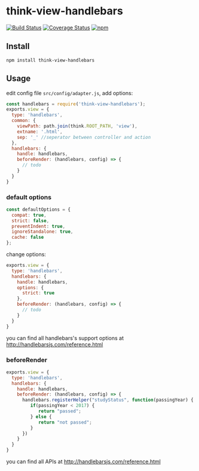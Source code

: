 # think-view-handlebars
[![Build Status](https://travis-ci.org/thinkjs/think-view-handlebars.svg?branch=master)](https://travis-ci.org/thinkjs/think-view-handlebars)
[![Coverage Status](https://coveralls.io/repos/github/thinkjs/think-view-handlebars/badge.svg?branch=master)](https://coveralls.io/github/thinkjs/think-view-handlebars?branch=master)
[![npm](https://img.shields.io/npm/v/think-view-handlebars.svg?style=flat-square)](https://www.npmjs.com/package/think-view-handlebars)

## Install

```
npm install think-view-handlebars
```


## Usage

edit config file `src/config/adapter.js`, add options:

```js
const handlebars = require('think-view-handlebars');
exports.view = {
  type: 'handlebars',
  common: {
    viewPath: path.join(think.ROOT_PATH, 'view'),
    extname: '.html',
    sep: '_' //seperator between controller and action
  },
  handlebars: {
    handle: handlebars,
    beforeRender: (handlebars, config) => {
      // todo
    }
  }
}
```

### default options

```js
const defaultOptions = {
  compat: true,
  strict: false,
  preventIndent: true,
  ignoreStandalone: true,
  cache: false
};
```

change options:

```js
exports.view = {
  type: 'handlebars',
  handlebars: {
    handle: handlebars,
    options: {
      strict: true
    },
    beforeRender: (handlebars, config) => {
      // todo
    }
  }
}
```
you can find all handlebars's support options at http://handlebarsjs.com/reference.html

### beforeRender

```js
exports.view = {
  type: 'handlebars',
  handlebars: {
    handle: handlebars,
    beforeRender: (handlebars, config) => {
      handlebars.registerHelper("studyStatus", function(passingYear) {
         if(passingYear < 2017) {
            return "passed";
         } else {
            return "not passed";
         }
      })
    }
  }
}
```
you can find all APIs at http://handlebarsjs.com/reference.html
